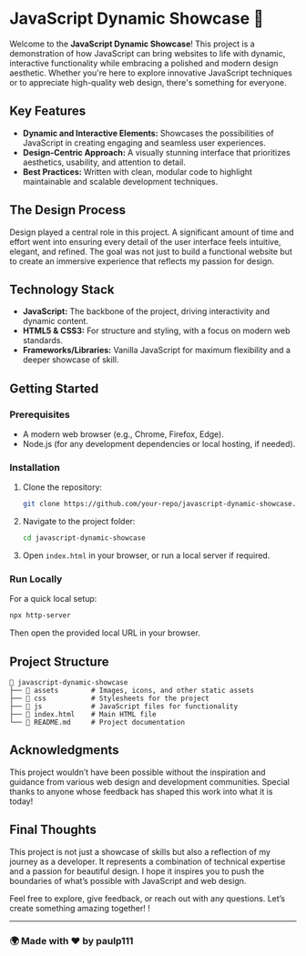# JavaScript Dynamic Showcase 🚀

Welcome to the **JavaScript Dynamic Showcase**! This project is a demonstration of how JavaScript can bring websites to life with dynamic, interactive functionality while embracing a polished and modern design aesthetic. Whether you're here to explore innovative JavaScript techniques or to appreciate high-quality web design, there's something for everyone.

## Key Features

- **Dynamic and Interactive Elements:** Showcases the possibilities of JavaScript in creating engaging and seamless user experiences.
- **Design-Centric Approach:** A visually stunning interface that prioritizes aesthetics, usability, and attention to detail.
- **Best Practices:** Written with clean, modular code to highlight maintainable and scalable development techniques.

## The Design Process

Design played a central role in this project. A significant amount of time and effort went into ensuring every detail of the user interface feels intuitive, elegant, and refined. The goal was not just to build a functional website but to create an immersive experience that reflects my passion for design.

## Technology Stack

- **JavaScript:** The backbone of the project, driving interactivity and dynamic content.
- **HTML5 & CSS3:** For structure and styling, with a focus on modern web standards.
- **Frameworks/Libraries:** Vanilla JavaScript for maximum flexibility and a deeper showcase of skill.

## Getting Started

### Prerequisites

- A modern web browser (e.g., Chrome, Firefox, Edge).
- Node.js (for any development dependencies or local hosting, if needed).

### Installation

1. Clone the repository:
   ```bash
   git clone https://github.com/your-repo/javascript-dynamic-showcase.git
   ```
2. Navigate to the project folder:
   ```bash
   cd javascript-dynamic-showcase
   ```
3. Open `index.html` in your browser, or run a local server if required.

### Run Locally

For a quick local setup:
```bash
npx http-server
```
Then open the provided local URL in your browser.

## Project Structure

```
📁 javascript-dynamic-showcase
├── 📂 assets        # Images, icons, and other static assets
├── 📂 css           # Stylesheets for the project
├── 📂 js            # JavaScript files for functionality
├── 📄 index.html    # Main HTML file
└── 📄 README.md     # Project documentation
```

## Acknowledgments

This project wouldn’t have been possible without the inspiration and guidance from various web design and development communities. Special thanks to anyone whose feedback has shaped this work into what it is today!

## Final Thoughts

This project is not just a showcase of skills but also a reflection of my journey as a developer. It represents a combination of technical expertise and a passion for beautiful design. I hope it inspires you to push the boundaries of what’s possible with JavaScript and web design.

Feel free to explore, give feedback, or reach out with any questions. Let’s create something amazing together!
!

---

### 🌍 Made with ❤️ by paulp111
